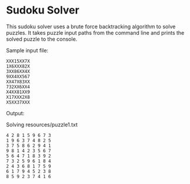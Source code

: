 # Sudoku Solver

This sudoku solver uses a brute force backtracking algorithm to solve puzzles.
It takes puzzle input paths from the command line and prints the solved puzzle to the console.

Sample input file:

    XXX15XX7X   
    1X6XXX82X   
    3XX86XX4X   
    9XX4XX567   
    XX47X83XX   
    732XX6XX4   
    X4XX81XX9   
    X17XXX2X8   
    X5XX37XXX   

Output:

Solving resources/puzzle1.txt

    4 2 8 1 5 9 6 7 3   
    1 9 6 3 7 4 8 2 5   
    3 7 5 8 6 2 9 4 1   
    9 8 1 4 2 3 5 6 7   
    5 6 4 7 1 8 3 9 2   
    7 3 2 5 9 6 1 8 4   
    2 4 3 6 8 1 7 5 9   
    6 1 7 9 4 5 2 3 8   
    8 5 9 2 3 7 4 1 6   

